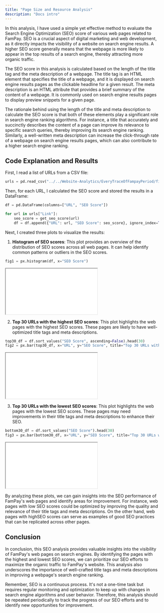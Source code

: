 ```yaml
---
title: "Page Size and Resource Analysis"
description: "Docs intro"
---
```


In this analysis, I have used a simple yet effective method to evaluate the Search Engine Optimization (SEO) score of various web pages related to FamPay. SEO is a crucial aspect of digital marketing and web development, as it directly impacts the visibility of a website on search engine results. A higher SEO score generally means that the webpage is more likely to appear in the top results of a search engine, thereby attracting more organic traffic.

The SEO score in this analysis is calculated based on the length of the title tag and the meta description of a webpage. The title tag is an HTML element that specifies the title of a webpage, and it is displayed on search engine results pages as the clickable headline for a given result. The meta description is an HTML attribute that provides a brief summary of the content of a webpage. It is commonly used on search engine results pages to display preview snippets for a given page.

The rationale behind using the length of the title and meta description to calculate the SEO score is that both of these elements play a significant role in search engine ranking algorithms. For instance, a title that accurately and succinctly describes the content of a page can improve its relevance to specific search queries, thereby improving its search engine ranking. Similarly, a well-written meta description can increase the click-through rate of a webpage on search engine results pages, which can also contribute to a higher search engine ranking.

## Code Explanation and Results

First, I read a list of URLs from a CSV file:

```python
urls = pd.read_csv("../../Website-Analytics/EveryTraceOfFampayPeriod/filtered_links.csv")

```

Then, for each URL, I calculated the SEO score and stored the results in a DataFrame:

```python
df = pd.DataFrame(columns=["URL", "SEO Score"])

for url in urls["Link"]:
    seo_score = get_seo_score(url)
    df = df.append({"URL": url, "SEO Score": seo_score}, ignore_index=True)

```

Next, I created three plots to visualize the results:

1.  **Histogram of SEO scores**: This plot provides an overview of the distribution of SEO scores across all web pages. It can help identify common patterns or outliers in the SEO scores.

```python
fig1 = px.histogram(df, x="SEO Score")

```
<iframe src="/Web-Analytics/seo_histogram.html"></iframe>

2.  **Top 30 URLs with the highest SEO scores**: This plot highlights the web pages with the highest SEO scores. These pages are likely to have well-optimized title tags and meta descriptions.

```python
top30_df = df.sort_values("SEO Score", ascending=False).head(30)
fig2 = px.bar(top30_df, x="URL", y="SEO Score", title="Top 30 URLs with Highest SEO Score")

```
<iframe src="/Web-Analytics/top10_seo_scores.html"></iframe>

3.  **Top 30 URLs with the lowest SEO scores**: This plot highlights the web pages with the lowest SEO scores. These pages may need improvements in their title tags and meta descriptions to enhance their SEO.

```python
bottom30_df = df.sort_values("SEO Score").head(30)
fig3 = px.bar(bottom30_df, x="URL", y="SEO Score", title="Top 30 URLs with Lowest SEO Score")

```
<iframe src="/Web-Analytics/bottom10_seo_scores.html"></iframe>

By analyzing these plots, we can gain insights into the SEO performance of FamPay's web pages and identify areas for improvement. For instance, web pages with low SEO scores could be optimized by improving the quality and relevance of their title tags and meta descriptions. On the other hand, web pages with highSEO scores can serve as examples of good SEO practices that can be replicated across other pages.

## Conclusion

In conclusion, this SEO analysis provides valuable insights into the visibility of FamPay's web pages on search engines. By identifying the pages with the highest and lowest SEO scores, we can prioritize our SEO efforts to maximize the organic traffic to FamPay's website. This analysis also underscores the importance of well-crafted title tags and meta descriptions in improving a webpage's search engine ranking.

Remember, SEO is a continuous process. It's not a one-time task but requires regular monitoring and optimization to keep up with changes in search engine algorithms and user behavior. Therefore, this analysis should be repeated periodically to track the progress of our SEO efforts and to identify new opportunities for improvement.